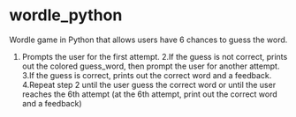 # wordle_python
Wordle game in Python that allows users have 6 chances to guess the
word.
1. Prompts the user for the first attempt.
2.If the guess is not correct, prints out the colored guess_word,
then prompt the user for another attempt.
3.If the guess is correct, prints out the correct word and a feedback.
4.Repeat step 2 until the user guess the correct word or until the user
reaches the 6th attempt (at the 6th attempt, print out the correct word
and a feedback)
